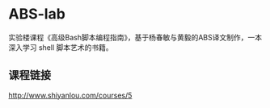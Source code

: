 ABS-lab
=======

实验楼课程《高级Bash脚本编程指南》，基于杨春敏与黄毅的ABS译文制作，一本深入学习 shell 脚本艺术的书籍。

## 课程链接

http://www.shiyanlou.com/courses/5
